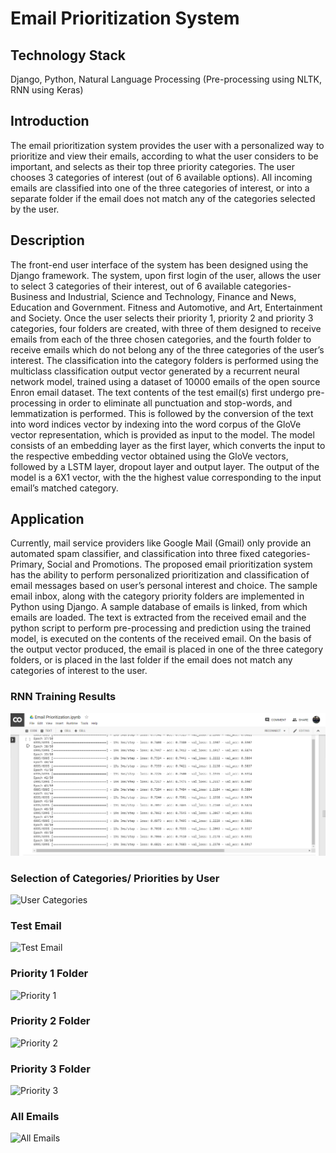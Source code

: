 # Email Prioritization System

## Technology Stack
Django, Python, Natural Language Processing (Pre-processing using NLTK, RNN using Keras)

## Introduction
The email prioritization system provides the user with a personalized way to prioritize and view their emails, according to what the user considers to be important, and selects as their top three priority categories. The user chooses 3 categories of interest (out of 6 available options). All incoming emails are classified into one of the three categories of interest, or into a separate folder if the email does not match any of the categories selected by the user.

## Description
The front-end user interface of the system has been designed using the Django framework. The system, upon first login of the user, allows the user to select 3 categories of their interest, out of 6 available categories- Business and Industrial, Science and Technology, Finance and News, Education and Government. Fitness and Automotive, and Art, Entertainment and Society. Once the user selects their priority 1, priority 2 and priority 3 categories, four folders are created, with three of them designed to receive emails from each of the three chosen categories, and the fourth folder to receive emails which do not belong any of the three categories of the user’s interest. The classification into the category folders is performed using the multiclass classification output vector generated by a recurrent neural network model, trained using a dataset of 10000 emails of the open source Enron email dataset. The text contents of the test email(s) first undergo pre-processing in order to eliminate all punctuation and stop-words, and lemmatization is performed. This is followed by the conversion of the text into word indices vector by indexing into the word corpus of the GloVe vector representation, which is provided as input to the model. The model consists of an embedding layer as the first layer, which converts the input to the respective embedding vector obtained using the GloVe vectors, followed by a LSTM layer, dropout layer and output layer. The output of the model is a 6X1 vector, with the the highest value corresponding to the input email’s matched category. 

## Application
Currently, mail service providers like Google Mail (Gmail) only provide an automated spam classifier, and classification into three fixed categories- Primary, Social and Promotions. The proposed email prioritization system has the ability to perform personalized prioritization and classification of email messages based on user’s personal interest and choice. The sample email inbox, along with the category priority folders are implemented in Python using Django. A sample database of emails is linked, from which emails are loaded. The text is extracted from the received email and the python script to perform pre-processing and prediction using the trained model, is executed on the contents of the received email. On the basis of the output vector produced, the email is placed in one of the three category folders, or is placed in the last folder if the email does not match any categories of interest to the user.

### RNN Training Results
![RNN Training Results](https://raw.githubusercontent.com/yashprash/Email-Prioritization-System/gh-pages/RNN%20Training%20Results.png)

### Selection of Categories/ Priorities by User
![User Categories](https://raw.githubusercontent.com/yashprash/Email-Prioritization-System/gh-pages/User%Priorities.png)

### Test Email
![Test Email](https://raw.githubusercontent.com/yashprash/Email-Prioritization-System/gh-pages/Test%Email.png)

### Priority 1 Folder
![Priority 1](https://raw.githubusercontent.com/yashprash/Email-Prioritization-System/gh-pages/Priority%1.png)

### Priority 2 Folder
![Priority 2](https://raw.githubusercontent.com/yashprash/Email-Prioritization-System/gh-pages/Priority%2.png)

### Priority 3 Folder
![Priority 3](https://raw.githubusercontent.com/yashprash/Email-Prioritization-System/gh-pages/Priority%3.png)

### All Emails
![All Emails](https://raw.githubusercontent.com/yashprash/Email-Prioritization-System/gh-pages/All%Emails.png)

